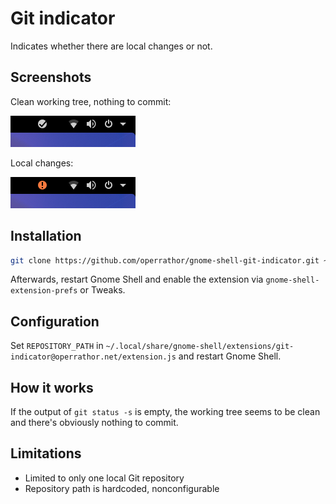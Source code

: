 # Git indicator

Indicates whether there are local changes or not.

## Screenshots

Clean working tree, nothing to commit:

![Indicating that the working tree is clean and there's nothing to commit](screenshots/clean.png)

Local changes:

![Indicating that there are local changes](screenshots/changes.png)

## Installation

```sh
git clone https://github.com/operrathor/gnome-shell-git-indicator.git ~/.local/share/gnome-shell/extensions/git-indicator@operrathor.net
```

Afterwards, restart Gnome Shell and enable the extension via `gnome-shell-extension-prefs` or Tweaks.

## Configuration

Set `REPOSITORY_PATH` in `~/.local/share/gnome-shell/extensions/git-indicator@operrathor.net/extension.js` and restart Gnome Shell.

## How it works

If the output of `git status -s` is empty, the working tree seems to be clean and there's obviously nothing to commit.

## Limitations

* Limited to only one local Git repository
* Repository path is hardcoded, nonconfigurable